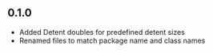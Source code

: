## 0.1.0

* Added Detent doubles for predefined detent sizes
* Renamed files to match package name and class names

